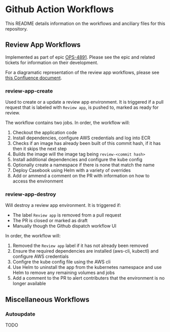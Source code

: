 # Github Action Workflows

This README details information on the workflows and anciliary files for this repository.

## Review App Workflows

Implemented as part of epic [OPS-4891](https://citizensadvice.atlassian.net/browse/OPS-4891). Please see the epic and related tickets for information on their development.

For a diagramatic representation of the review app workflows, please see [this Confluence document](https://citizensadvice.atlassian.net/wiki/spaces/OPS/pages/3479699470/Review+Apps#Workflow-Diagrams).

### review-app-create

Used to create or a update a review app environment. It is triggered if a pull request that is labeled with `Review app`, is pushed to, marked as ready for review.

The workflow contains two jobs. In order, the workflow will:

1. Checkout the application code
2. Install dependencies, configure AWS credentials and log into ECR
3. Checks if an image has already been built of this commit hash, if it has then it skips the next step
4. Builds the image will the image tag being `review-<commit hash>`
5. Install additional dependencies and configure the kube config
6. Optionally create a namespace if there is none that match the name
7. Deploy Casebook using Helm with a variety of overrides
8. Add or ammend a comment on the PR with information on how to access the environment

### review-app-destroy

Will destroy a review app environment. It is triggered if:

- The label `Review app` is removed from a pull request
- The PR is closed or marked as draft
- Manually though the Github dispatch workflow UI

In order, the workflow will:

1. Removed the `Review app` label if it has not already been removed
2. Ensure the required dependencies are installed (aws-cli, kubectl) and configure AWS credentials
3. Configre the kube config file using the AWS cli
4. Use Helm to uninstall the app from the kubernetes namespace and use Helm to remove any remaining volumes and jobs
5. Add a comment to the PR to alert contributers that the environment is no longer available

## Miscellaneous Workflows

### Autoupdate

TODO
